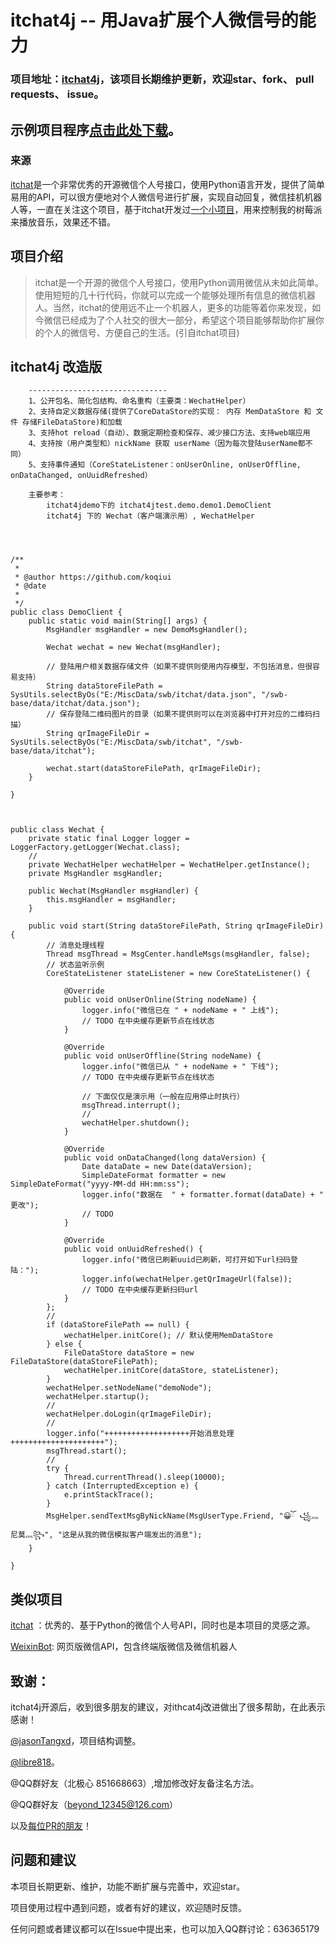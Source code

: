 # itchat4j -- 用Java扩展个人微信号的能力

 

### 项目地址：[itchat4j](https://github.com/koqiui/itchat4j)，该项目长期维护更新，欢迎star、fork、 pull requests、 issue。

## 示例项目程序[点击此处下载](https://github.com/koqiui/itchat4jdemo)。

### 来源

[itchat](https://github.com/littlecodersh/ItChat)是一个非常优秀的开源微信个人号接口，使用Python语言开发，提供了简单易用的API，可以很方便地对个人微信号进行扩展，实现自动回复，微信挂机机器人等，一直在关注这个项目，基于itchat开发过[一个小项目](https://github.com/koqiui/RasWxNeteaseMusic)，用来控制我的树莓派来播放音乐，效果还不错。


## 项目介绍

> itchat是一个开源的微信个人号接口，使用Python调用微信从未如此简单。使用短短的几十行代码，你就可以完成一个能够处理所有信息的微信机器人。当然，itchat的使用远不止一个机器人，更多的功能等着你来发现，如今微信已经成为了个人社交的很大一部分，希望这个项目能够帮助你扩展你的个人的微信号、方便自己的生活。(引自itchat项目)



## itchat4j 改造版
		-------------------------------
		1、公开包名、简化包结构、命名重构（主要类：WechatHelper）
		2、支持自定义数据存储(提供了CoreDataStore的实现： 内存 MemDataStore 和 文件 存储FileDataStore)和加载
		3、支持hot reload（自动）、数据定期检查和保存、减少接口方法、支持web端应用
		4、支持按（用户类型和）nickName 获取 userName（因为每次登陆userName都不同）
		5、支持事件通知（CoreStateListener：onUserOnline, onUserOffline, onDataChanged, onUuidRefreshed）
		
		主要参考：
			itchat4jdemo下的 itchat4jtest.demo.demo1.DemoClient
			itchat4j 下的 Wechat（客户端演示用）, WechatHelper




	/**
	 * 
	 * @author https://github.com/koqiui
	 * @date 
	 *
	 */
	public class DemoClient {
		public static void main(String[] args) {
			MsgHandler msgHandler = new DemoMsgHandler();
	
			Wechat wechat = new Wechat(msgHandler);
	
			// 登陆用户相关数据存储文件（如果不提供则使用内存模型，不包括消息，但很容易支持）
			String dataStoreFilePath = SysUtils.selectByOs("E:/MiscData/swb/itchat/data.json", "/swb-base/data/itchat/data.json");
			// 保存登陆二维码图片的目录（如果不提供则可以在浏览器中打开对应的二维码扫描）
			String qrImageFileDir = SysUtils.selectByOs("E:/MiscData/swb/itchat", "/swb-base/data/itchat");
	
			wechat.start(dataStoreFilePath, qrImageFileDir);
		}
	
	}



	public class Wechat {
		private static final Logger logger = LoggerFactory.getLogger(Wechat.class);
		//
		private WechatHelper wechatHelper = WechatHelper.getInstance();
		private MsgHandler msgHandler;
	
		public Wechat(MsgHandler msgHandler) {
			this.msgHandler = msgHandler;
		}
	
		public void start(String dataStoreFilePath, String qrImageFileDir) {
			// 消息处理线程
			Thread msgThread = MsgCenter.handleMsgs(msgHandler, false);
			// 状态监听示例
			CoreStateListener stateListener = new CoreStateListener() {
	
				@Override
				public void onUserOnline(String nodeName) {
					logger.info("微信已在 " + nodeName + " 上线");
					// TODO 在中央缓存更新节点在线状态
				}
	
				@Override
				public void onUserOffline(String nodeName) {
					logger.info("微信已从 " + nodeName + " 下线");
					// TODO 在中央缓存更新节点在线状态
	
					// 下面仅仅是演示用（一般在应用停止时执行）
					msgThread.interrupt();
					//
					wechatHelper.shutdown();
				}
	
				@Override
				public void onDataChanged(long dataVersion) {
					Date dataDate = new Date(dataVersion);
					SimpleDateFormat formatter = new SimpleDateFormat("yyyy-MM-dd HH:mm:ss");
					logger.info("数据在  " + formatter.format(dataDate) + " 更改");
					// TODO
				}
	
				@Override
				public void onUuidRefreshed() {
					logger.info("微信已刷新uuid已刷新，可打开如下url扫码登陆：");
					logger.info(wechatHelper.getQrImageUrl(false));
					// TODO 在中央缓存更新扫码url
				}
			};
			//
			if (dataStoreFilePath == null) {
				wechatHelper.initCore(); // 默认使用MemDataStore
			} else {
				FileDataStore dataStore = new FileDataStore(dataStoreFilePath);
				wechatHelper.initCore(dataStore, stateListener);
			}
			wechatHelper.setNodeName("demoNode");
			wechatHelper.startup();
			//
			wechatHelper.doLogin(qrImageFileDir);
			//
			logger.info("+++++++++++++++++++开始消息处理+++++++++++++++++++++");
			msgThread.start();
			//
			try {
				Thread.currentThread().sleep(10000);
			} catch (InterruptedException e) {
				e.printStackTrace();
			}
			MsgHelper.sendTextMsgByNickName(MsgUserType.Friend, "😀ོ ꧁灬尼莫灬꧂", "这是从我的微信模拟客户端发出的消息");
		}
	
	}
## 类似项目

[itchat](https://github.com/littlecodersh/ItChat) ：优秀的、基于Python的微信个人号API，同时也是本项目的灵感之源。

[WeixinBot](https://github.com/Urinx/WeixinBot): 网页版微信API，包含终端版微信及微信机器人

## 致谢：

itchat4j开源后，收到很多朋友的建议，对ithcat4j改进做出了很多帮助，在此表示感谢！

[@jasonTangxd](https://github.com/jasonTangxd?tab=overview&from=2017-05-15)，项目结构调整。

[@libre818](https://github.com/libre818)。

@QQ群好友（北极心 851668663）,增加修改好友备注名方法。

@QQ群好友（beyond_12345@126.com）

以及[每位PR的朋友](https://github.com/koqiui/itchat4j/graphs/contributors)！

## 问题和建议

本项目长期更新、维护，功能不断扩展与完善中，欢迎star。

项目使用过程中遇到问题，或者有好的建议，欢迎随时反馈。

任何问题或者建议都可以在Issue中提出来，也可以加入QQ群讨论：636365179


